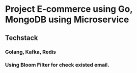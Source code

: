 # Project E-commerce using Go, MongoDB using Microservice 

## Techstack
### Golang, Kafka, Redis
### Using Bloom Filter for check existed email.
